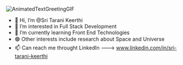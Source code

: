![AnimatedTextGreetingGIF](https://user-images.githubusercontent.com/99949317/207557959-81c4d898-65d6-4c17-b93c-4b7232b63ea7.gif)

- 👋 Hi, I’m @Sri Tarani Keerthi
- 👀 I’m interested in Full Stack Development
- 🌱 I’m currently learning Front End Technologies
- 🟢 Other interests include research about Space and Universe 
- 📫 Can reach me throught LinkedIn ---> www.linkedin.com/in/sri-tarani-keerthi

<!---
TaraniKeerthi/TaraniKeerthi is a ✨ special ✨ repository because its `README.md` (this file) appears on your GitHub profile.
You can click the Preview link to take a look at your changes.
--->
